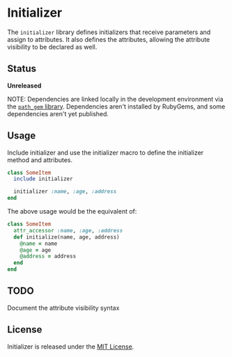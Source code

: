 # Initializer

The `initializer` library defines initializers that receive parameters and assign to attributes. It also defines the attributes, allowing the attribute visibility to be declared as well.

## Status

**Unreleased**

NOTE: Dependencies are linked locally in the development environment via the [`path_gem` library](https://github.com/Sans/path-gem). Dependencies aren't installed by RubyGems, and some dependencies aren't yet published.

## Usage

Include initializer and use the initializer macro to define the initializer method and attributes.

```ruby
class SomeItem
  include initializer

  initializer :name, :age, :address
end
```

The above usage would be the equivalent of:

```ruby
class SomeItem
  attr_accessor :name, :age, :address
  def initialize(name, age, address)
    @name = name
    @age = age
    @address = address
  end
end
```
## TODO

Document the attribute visibility syntax

## License

Initializer is released under the [MIT License](http://www.opensource.org/licenses/MIT).
